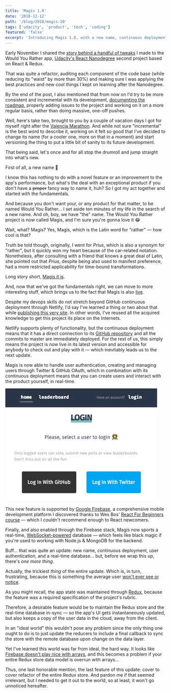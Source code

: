```yaml
---
title: 'Magis 1.0'
date: '2018-12-12'
path: '/blog/2018/magis-10'
tags: ['udacity', 'product', 'tech', 'coding']
featured: 'false'
excerpt: 'Introducing Magis 1.0, with a new name, continuous deployment, user authentication, real-time database... and an inconsequential, but exhausting data model refactor.'
---
```


Early November I shared the [story behind a handful of tweaks](/blog/2018/would-you-rather-refactor) I made to the Would You Rather app, [Udacity's React Nanodegree](/blog/2018/udacity-rdnd) second project based on React & Redux.

That was quite a refactor, auditing each component of the code base (while reducing its "waist" by more than 30%) and making sure I was applying the best practices and new cool things I kept on learning after the Nanodegree.

By the end of the post, I also mentioned that from now on I'd try to be more consistent and incremental with its development, [documenting the roadmap](https://github.com/MarcCollado/magis/projects/1), properly adding issues to the project and working on it on a more regular basis, rather than doing massive, one-off pushes.

Well, here's take two, brought to you by a couple of vacation days I got for myself right after the [Valencia Marathon](https://www.strava.com/activities/1996244257). And while not sure "incremental" is the best word to describe it, working on it felt so good that I've decided to change its name (for a cooler one, more on that in a moment) and start versioning the thing to put a little bit of sanity to its future development.

That being said, let's once and for all stop the drumroll and jump straight into what's new.

First of all, a new name 🎉

I know this has nothing to do with a novel feature or an improvement to the app's performance, but what's the deal with an exceptional product if you don't have a ~~proper~~ fancy way to name it, huh? So I got my act together and started with the fundamentals.

And because you don't want your, or any product for that matter, to be named Would You Rather... I set aside ten minutes of my life in the search of a new name. And oh, boy, we have "the" name. The Would You Rather project is now called Magis, and I'm sure you're gonna love it 😂

Wait, what? Magis? Yes, Magis, which is the Latin word for "rather" — how cool is that?

Truth be told though, originally, I went for _Prius_, which is also a synonym for "rather", but it quickly won my heart because of the car-related notation. Nonetheless, after consulting with a friend that knows a great deal of Latin, she pointed out that _Prius_, despite being also used to manifest preference, had a more restricted applicability for time-bound transformations.

Long story short, [Magis it is](https://github.com/MarcCollado/magis).

And, now that we've got the fundamentals right, we can move to more interesting stuff, which brings us to the fact that Magis is also [live](https://magis.netlify.com).

Despite my devops skills do not stretch beyond GitHub continuous deployment through Netlify, I'd say I've learned a thing or two about that while [publishing this very site](/blog/2018/collado-io-live). In other words, I've reused all the acquired knowledge to get this project its place on the Internets.

Netlify supports plenty of functionality, but the continuous deployment means that it has a direct connection to its [GitHub repository](https://github.com/MarcCollado/magis) and all the commits to master are immediately deployed. For the rest of us, this simply means the project is now live in its latest version and accessible for anybody to check out and play with it — which inevitably leads us to the next update.

Magis is now able to handle user authentication, creating and managing users through Twitter & GitHub OAuth, which in combination with its continuous deployment means that you can create users and interact with the product yourself, in real-time.

![Magis User Authentication](../../images/magis-auth.jpg 'Magis is now able to create and manage users through Twitter & GitHub OAuth')

This new feature is supported by [Google Firebase](https://firebase.google.com/), a comprehensive mobile development platform I discovered thanks to Wes Bos' [React For Beginners course](https://reactforbeginners.com/) — which I couldn't recommend enough to React newcomers.

Finally, and also enabled through the Firebase stack, Magis now sports a real-time, [WebSocket-powered](https://developer.mozilla.org/en-US/docs/Web/API/WebSocket) database — which feels like black magic if you're used to working with Node.js & MongoDB for the backend.

Buff... that was quite an update: new name, continuous deployment, user authentication, and a real-time database... but, before we wrap this up, there's _one more thing_.

Actually, the trickiest _thing_ of the entire update. Which is, in turn, frustrating, because this is something the average user [won't ever see or notice](http://www.folklore.org/StoryView.py?project=Macintosh&story=Signing_Party.txt).

As you might recall, the app state was maintained through [Redux](https://redux.js.org/), because the feature was a required specification of the project's rubric.

Therefore, a desirable feature would be to maintain the Redux store and the real-time database in-sync — so the app's UI gets instantaneously updated, but also keeps a copy of the user data in the cloud, away from the client.

In an "ideal world" this wouldn't pose any problem since the only thing one ought to do is to just update the reducers to include a final callback to sync the store with the remote database upon change on the data layer.

Yet I've learned this world was far from ideal, the hard way. It looks like [Firebase doesn't play nice with arrays](https://firebase.googleblog.com/2014/04/best-practices-arrays-in-firebase.html), and this becomes a problem if your entire Redux store data model is overrun with arrays...

Thus, one last honorable mention, the last feature of this update: cover to cover refactor of the entire Redux store. And pardon me if that seemed irrelevant, but I needed to get it out to the world, so at least, it won't go unnoticed hereafter.
